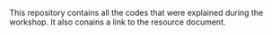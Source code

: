 This repository contains all the codes that were explained during the workshop. It also conains a link to the resource document.
